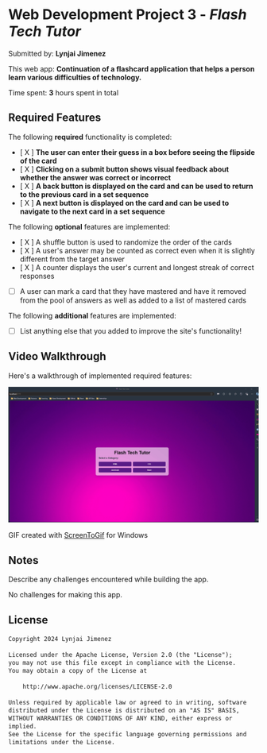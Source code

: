 # Web Development Project 3 - _Flash Tech Tutor_

Submitted by: **Lynjai Jimenez**

This web app: **Continuation of a flashcard application that helps a person learn various difficulties of technology.**

Time spent: **3** hours spent in total

## Required Features

The following **required** functionality is completed:

- [ X ] **The user can enter their guess in a box before seeing the flipside of the card**
- [ X ] **Clicking on a submit button shows visual feedback about whether the answer was correct or incorrect**
- [ X ] **A back button is displayed on the card and can be used to return to the previous card in a set sequence**
- [ X ] **A next button is displayed on the card and can be used to navigate to the next card in a set sequence**

The following **optional** features are implemented:

- [ X ] A shuffle button is used to randomize the order of the cards
- [ X ] A user's answer may be counted as correct even when it is slightly different from the target answer
- [ X ] A counter displays the user's current and longest streak of correct responses
- [ ] A user can mark a card that they have mastered and have it removed from the pool of answers as well as added to a list of mastered cards

The following **additional** features are implemented:

- [ ] List anything else that you added to improve the site's functionality!

## Video Walkthrough

Here's a walkthrough of implemented required features:

<img src='/public/flashcards2.gif' title='Video Walkthrough' width='' alt='Video Walkthrough' />

<!-- Replace this with whatever GIF tool you used! -->

GIF created with [ScreenToGif](https://www.screentogif.com/) for Windows

<!-- Recommended tools:
[Kap](https://getkap.co/) for macOS
[ScreenToGif](https://www.screentogif.com/) for Windows
[peek](https://github.com/phw/peek) for Linux. -->

## Notes

Describe any challenges encountered while building the app.

No challenges for making this app.

## License

    Copyright 2024 Lynjai Jimenez

    Licensed under the Apache License, Version 2.0 (the "License");
    you may not use this file except in compliance with the License.
    You may obtain a copy of the License at

        http://www.apache.org/licenses/LICENSE-2.0

    Unless required by applicable law or agreed to in writing, software
    distributed under the License is distributed on an "AS IS" BASIS,
    WITHOUT WARRANTIES OR CONDITIONS OF ANY KIND, either express or implied.
    See the License for the specific language governing permissions and
    limitations under the License.
